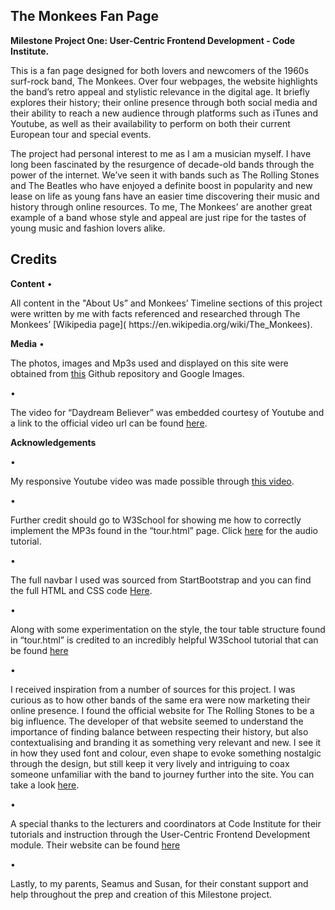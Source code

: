 <h2>The Monkees Fan Page</h2>
<b>Milestone Project One: User-Centric Frontend Development - Code Institute.</b>
<p>This is a fan page designed for both lovers and newcomers of the 1960s surf-rock band, The Monkees. Over four webpages, the website highlights the band’s retro appeal and stylistic relevance in the digital age. It briefly explores their history; their online presence through both social media and their ability to reach a new audience through platforms such as iTunes and Youtube, as well as their availability to perform on both their current European tour and special events.</p>

<p>The project had personal interest to me as I am a musician myself. I have long been fascinated by the resurgence of decade-old bands through the power of the internet. We’ve seen it with bands such as The Rolling Stones and The Beatles who have enjoyed a definite boost in popularity and new lease on life as young fans have an easier time discovering their music and history through online resources. To me, The Monkees’ are another great example of a band whose style and appeal are just ripe for the tastes of young music and fashion lovers alike.</p>

<h2>Credits</h2>
<b>Content</b>
•	<p>All content in the "About Us” and Monkees’ Timeline sections of this project were written by me with facts referenced and researched through The Monkees’ [Wikipedia page]( https://en.wikipedia.org/wiki/The_Monkees).</p>

<b>Media</b>
•	<p>The photos, images and Mp3s used and displayed on this site were obtained from [this]( https://github.com/Code-Institute-Org/project-assets/tree/master/stream-1/band-assets) Github repository and Google Images.</p>
•	<p>The video for “Daydream Believer” was embedded courtesy of Youtube and a link to the official video url can be found [here]( https://www.youtube.com/watch?v=xvqeSJlgaNk).</p>  

<b>Acknowledgements</b>

•<p>My responsive Youtube video was made possible through [this video](https://www.youtube.com/watch?v=9YffrCViTVk).</p>
•<p>Further credit should go to W3School for showing me how to correctly implement the MP3s found in the “tour.html” page. Click [here]( https://www.w3schools.com/html/html5_audio.asp) for the audio tutorial.</p>
•<p>The full navbar I used was sourced from StartBootstrap and you can find the full HTML and CSS code [Here](https://startbootstrap.com/snippets/navbar-logo).</p>
•<p>Along with some experimentation on the style, the tour table structure found in “tour.html” is credited to an incredibly helpful W3School tutorial that can be found [here]( https://www.w3schools.com/html/html_tables.asp)</p>
•<p>I received inspiration from a number of sources for this project. I was curious as to how other bands of the same era were now marketing their online presence. I found the official website for The Rolling Stones to be a big influence. The developer of that website seemed to understand the importance of finding balance between respecting their history, but also contextualising and branding it as something very relevant and new. I see it in how they used font and colour, even shape to evoke something nostalgic through the design, but still keep it very lively and intriguing to coax someone unfamiliar with the band to journey further into the site. You can take a look [here](https://www.rollingstones.com/).</p>
•<p>A special thanks to the lecturers and coordinators at Code Institute for their tutorials and instruction through the User-Centric Frontend Development module. Their website can be found [here](https://codeinstitute.net/)</p>
•<p>Lastly, to my parents, Seamus and Susan, for their constant support and help throughout the prep and creation of this Milestone project.</p>
